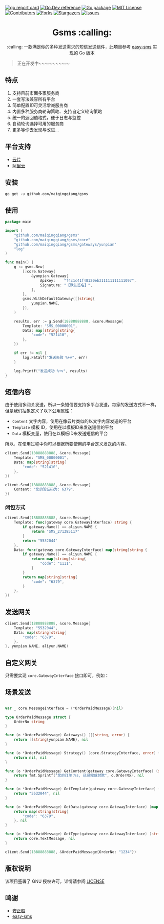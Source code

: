 <a name="readme-top"></a>

<!-- PROJECT SHIELDS -->

[![go report card][go-report-card]][go-report-card-url]
[![Go.Dev reference][go.dev-reference]][go.dev-reference-url]
[![Go package][go-pacakge]][go-pacakge-url]
[![MIT License][license-shield]][license-url]
[![Contributors][contributors-shield]][contributors-url]
[![Forks][forks-shield]][forks-url]
[![Stargazers][stars-shield]][stars-url]
[![Issues][issues-shield]][issues-url]


<h1 align="center">Gsms :calling: </h1>

<p align="center">:calling: 一款满足你的多种发送需求的短信发送组件，此项目参考 <a href="https://github.com/overtrue/easy-sms">easy-sms</a> 实现的 Go 版本 </p>

> 正在开发中~~~~~~~~~~~

## 特点

1. 支持目前市面多家服务商
2. 一套写法兼容所有平台
3. 简单配置即可灵活增减服务商
4. 内置多种服务商轮询策略、支持自定义轮询策略
5. 统一的返回值格式，便于日志与监控
6. 自动轮询选择可用的服务商
7. 更多等你去发现与改进...

## 平台支持

- [云片](https://www.yunpian.com)
- [阿里云](https://www.aliyun.com/)

## 安装

```shell
go get -u github.com/maiqingqiang/gsms
```

## 使用

```go
package main

import (
	"github.com/maiqingqiang/gsms"
	"github.com/maiqingqiang/gsms/core"
	"github.com/maiqingqiang/gsms/gateways/yunpian"
	"log"
)

func main() {
	g := gsms.New(
		[]core.Gateway{
			&yunpian.Gateway{
				ApiKey:    "f4c1c41f48120eb311111111111097",
				Signature: "【默认签名】",
			},
		},
		gsms.WithDefaultGateway([]string{
			yunpian.NAME,
		}),
	)

	results, err := g.Send(18888888888, &core.Message{
		Template: "SMS_00000001",
		Data: map[string]string{
			"code": "521410",
		},
	})

	if err != nil {
		log.Fatalf("发送失败 %+v", err)
	}

	log.Printf("发送成功 %+v", results)
}
```

## 短信内容

由于使用多网关发送，所以一条短信要支持多平台发送，每家的发送方式不一样，但是我们抽象定义了以下公用属性：
- `Content` 文字内容，使用在像云片类似的以文字内容发送的平台
- `Template` 模板 ID，使用在以模板ID来发送短信的平台
- `Data`  模板变量，使用在以模板ID来发送短信的平台

所以，在使用过程中你可以根据所要使用的平台定义发送的内容。

```go
client.Send(18888888888, &core.Message{
    Template: "SMS_00000001",
    Data: map[string]string{
        "code": "521410",
    },
})

client.Send(18888888888, &core.Message{
    Content: "您的验证码为: 6379",
})
```

### 闭包方式
```go
client.Send(18888888888, &core.Message{
    Template: func(gateway core.GatewayInterface) string {
        if gateway.Name() == aliyun.NAME {
            return "SMS_271385117"
        }
        return "5532044"
    },
    Data: func(gateway core.GatewayInterface) map[string]string {
        if gateway.Name() == aliyun.NAME {
            return map[string]string{
                "code": "1111",
            }
        }
        return map[string]string{
            "code": "6379",
        }
    },
})
```

## 发送网关
```go
client.Send(18888888888, &core.Message{
    Template: "5532044",
    Data: map[string]string{
        "code": "6379",
    },
}, yunpian.NAME, aliyun.NAME)
```

## 自定义网关

只需要实现 `core.GatewayInterface` 接口即可，例如：

## 场景发送

```go

var _ core.MessageInterface = (*OrderPaidMessage)(nil)

type OrderPaidMessage struct {
	OrderNo string
}

func (o *OrderPaidMessage) Gateways() ([]string, error) {
	return []string{yunpian.NAME}, nil
}

func (o *OrderPaidMessage) Strategy() (core.StrategyInterface, error) {
	return nil, nil
}

func (o *OrderPaidMessage) GetContent(gateway core.GatewayInterface) (string, error) {
	return fmt.Sprintf("您的订单:%s, 已经完成付款", o.OrderNo), nil
}

func (o *OrderPaidMessage) GetTemplate(gateway core.GatewayInterface) (string, error) {
	return "5532044", nil
}

func (o *OrderPaidMessage) GetData(gateway core.GatewayInterface) (map[string]string, error) {
	return map[string]string{
		"code": "6379",
	}, nil
}

func (o *OrderPaidMessage) GetType(gateway core.GatewayInterface) (string, error) {
	return core.TextMessage, nil
}

client.Send(18888888888, &OrderPaidMessage{OrderNo: "1234"})

```

## 版权说明

该项目签署了 GNU 授权许可，详情请参阅 [LICENSE](LICENSE)

## 鸣谢

- [安正超](https://github.com/overtrue)
- [easy-sms](https://github.com/overtrue/easy-sms)

<!-- MARKDOWN LINKS & IMAGES -->

[contributors-shield]: https://img.shields.io/github/contributors/maiqingqiang/Gsms.svg
[contributors-url]: https://github.com/maiqingqiang/Gsms/graphs/contributors
[forks-shield]: https://img.shields.io/github/forks/maiqingqiang/Gsms.svg
[forks-url]: https://github.com/maiqingqiang/Gsms/network/members
[stars-shield]: https://img.shields.io/github/stars/maiqingqiang/Gsms.svg
[stars-url]: https://github.com/maiqingqiang/Gsms/stargazers
[issues-shield]: https://img.shields.io/github/issues/maiqingqiang/Gsms.svg
[issues-url]: https://github.com/maiqingqiang/Gsms/issues
[license-shield]: https://img.shields.io/github/license/maiqingqiang/Gsms.svg
[license-url]: https://github.com/maiqingqiang/Gsms/blob/master/LICENSE
[go-report-card]: https://goreportcard.com/badge/github.com/maiqingqiang/Gsms
[go-report-card-url]: https://goreportcard.com/report/github.com/maiqingqiang/Gsms
[go.dev-reference]: https://img.shields.io/badge/go.dev-reference-blue?logo=go&logoColor=white
[go.dev-reference-url]: https://pkg.go.dev/github.com/maiqingqiang/gsms?tab=doc
[go-pacakge]: https://github.com/maiqingqiang/Gsms/actions/workflows/test.yml/badge.svg?branch=main
[go-pacakge-url]: https://github.com/maiqingqiang/Gsms/actions/workflows/test.yml